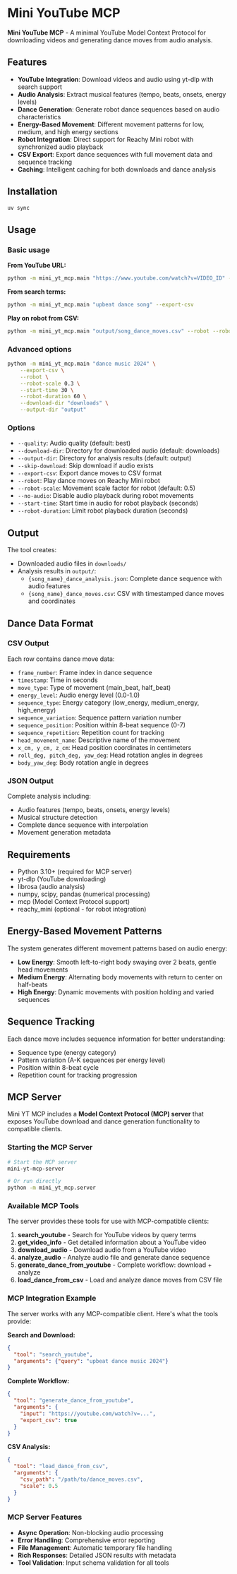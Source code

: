 # Mini YouTube MCP

**Mini YouTube MCP** - A minimal YouTube Model Context Protocol for downloading videos and generating dance moves from audio analysis.

## Features

- **YouTube Integration**: Download videos and audio using yt-dlp with search support
- **Audio Analysis**: Extract musical features (tempo, beats, onsets, energy levels)
- **Dance Generation**: Generate robot dance sequences based on audio characteristics
- **Energy-Based Movement**: Different movement patterns for low, medium, and high energy sections
- **Robot Integration**: Direct support for Reachy Mini robot with synchronized audio playback
- **CSV Export**: Export dance sequences with full movement data and sequence tracking
- **Caching**: Intelligent caching for both downloads and dance analysis

## Installation

```bash
uv sync
```

## Usage

### Basic usage

**From YouTube URL:**
```bash
python -m mini_yt_mcp.main "https://www.youtube.com/watch?v=VIDEO_ID" --export-csv
```

**From search terms:**
```bash
python -m mini_yt_mcp.main "upbeat dance song" --export-csv
```

**Play on robot from CSV:**
```bash
python -m mini_yt_mcp.main "output/song_dance_moves.csv" --robot --robot-scale 0.5
```

### Advanced options
```bash
python -m mini_yt_mcp.main "dance music 2024" \
    --export-csv \
    --robot \
    --robot-scale 0.3 \
    --start-time 30 \
    --robot-duration 60 \
    --download-dir "downloads" \
    --output-dir "output"
```

### Options

- `--quality`: Audio quality (default: best)
- `--download-dir`: Directory for downloaded audio (default: downloads)
- `--output-dir`: Directory for analysis results (default: output)
- `--skip-download`: Skip download if audio exists
- `--export-csv`: Export dance moves to CSV format
- `--robot`: Play dance moves on Reachy Mini robot
- `--robot-scale`: Movement scale factor for robot (default: 0.5)
- `--no-audio`: Disable audio playback during robot movements
- `--start-time`: Start time in audio for robot playback (seconds)
- `--robot-duration`: Limit robot playback duration (seconds)

## Output

The tool creates:
- Downloaded audio files in `downloads/`
- Analysis results in `output/`:
  - `{song_name}_dance_analysis.json`: Complete dance sequence with audio features
  - `{song_name}_dance_moves.csv`: CSV with timestamped dance moves and coordinates

## Dance Data Format

### CSV Output
Each row contains dance move data:
- `frame_number`: Frame index in dance sequence
- `timestamp`: Time in seconds
- `move_type`: Type of movement (main_beat, half_beat)
- `energy_level`: Audio energy level (0.0-1.0)
- `sequence_type`: Energy category (low_energy, medium_energy, high_energy)
- `sequence_variation`: Sequence pattern variation number
- `sequence_position`: Position within 8-beat sequence (0-7)
- `sequence_repetition`: Repetition count for tracking
- `head_movement_name`: Descriptive name of the movement
- `x_cm, y_cm, z_cm`: Head position coordinates in centimeters
- `roll_deg, pitch_deg, yaw_deg`: Head rotation angles in degrees
- `body_yaw_deg`: Body rotation angle in degrees

### JSON Output
Complete analysis including:
- Audio features (tempo, beats, onsets, energy levels)
- Musical structure detection
- Complete dance sequence with interpolation
- Movement generation metadata

## Requirements

- Python 3.10+ (required for MCP server)
- yt-dlp (YouTube downloading)
- librosa (audio analysis)
- numpy, scipy, pandas (numerical processing)
- mcp (Model Context Protocol support)
- reachy_mini (optional - for robot integration)

## Energy-Based Movement Patterns

The system generates different movement patterns based on audio energy:

- **Low Energy**: Smooth left-to-right body swaying over 2 beats, gentle head movements
- **Medium Energy**: Alternating body movements with return to center on half-beats
- **High Energy**: Dynamic movements with position holding and varied sequences

## Sequence Tracking

Each dance move includes sequence information for better understanding:
- Sequence type (energy category)
- Pattern variation (A-K sequences per energy level)
- Position within 8-beat cycle
- Repetition count for tracking progression

## MCP Server

Mini YT MCP includes a **Model Context Protocol (MCP) server** that exposes YouTube download and dance generation functionality to compatible clients.

### Starting the MCP Server

```bash
# Start the MCP server
mini-yt-mcp-server

# Or run directly
python -m mini_yt_mcp.server
```

### Available MCP Tools

The server provides these tools for use with MCP-compatible clients:

1. **search_youtube** - Search for YouTube videos by query terms
2. **get_video_info** - Get detailed information about a YouTube video
3. **download_audio** - Download audio from a YouTube video
4. **analyze_audio** - Analyze audio file and generate dance sequence
5. **generate_dance_from_youtube** - Complete workflow: download + analyze
6. **load_dance_from_csv** - Load and analyze dance moves from CSV file

### MCP Integration Example

The server works with any MCP-compatible client. Here's what the tools provide:

**Search and Download:**
```json
{
  "tool": "search_youtube",
  "arguments": {"query": "upbeat dance music 2024"}
}
```

**Complete Workflow:**
```json
{
  "tool": "generate_dance_from_youtube",
  "arguments": {
    "input": "https://youtube.com/watch?v=...",
    "export_csv": true
  }
}
```

**CSV Analysis:**
```json
{
  "tool": "load_dance_from_csv",
  "arguments": {
    "csv_path": "/path/to/dance_moves.csv",
    "scale": 0.5
  }
}
```

### MCP Server Features

- **Async Operation**: Non-blocking audio processing
- **Error Handling**: Comprehensive error reporting
- **File Management**: Automatic temporary file handling
- **Rich Responses**: Detailed JSON results with metadata
- **Tool Validation**: Input schema validation for all tools